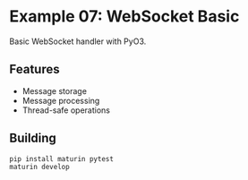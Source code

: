 # Example 07: WebSocket Basic

Basic WebSocket handler with PyO3.

## Features

- Message storage
- Message processing
- Thread-safe operations

## Building

```bash
pip install maturin pytest
maturin develop
```

